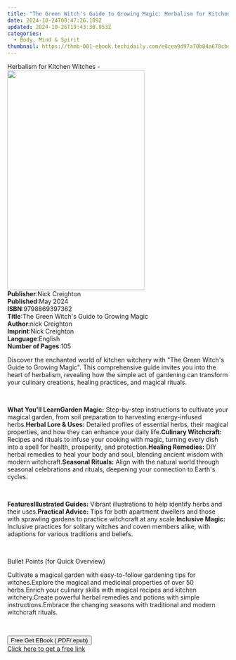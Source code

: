 ```yaml
---
title: "The Green Witch's Guide to Growing Magic: Herbalism for Kitchen Witches - Unlock the Secrets of Nature to Enrich Your Culinary and Magical Practices | Free Book"
date: 2024-10-24T00:47:26.109Z
updated: 2024-10-26T19:43:30.953Z
categories:
  - Body, Mind & Spirit
thumbnail: https://thmb-001-ebook.techidaily.com/e0cea9d97a70b84a678cbe2ad803f60182ecb73b2b346629aaefc16a5400e36a.jpg
---
```

<main id="book-container">
  <div class="flex flex-col">
    <div class="book-brief flex-1 py-6 px-4 sm:p-6 md:py-10 md:px-8">
      <!-- brief-->
      <div class="book-brief-main">Herbalism for Kitchen Witches -</div>
    </div>
    <div
      class="book-meta-info flex-1 grid gap-4 col-start-1 col-end-3 row-start-1 sm:mb-6 sm:grid-cols-4 lg:gap-6 lg:col-start-2 lg:row-end-6 lg:row-span-6 lg:mb-0"
    >
      <div
        class="book-meta-info-left place-content-center mt-4 p-4 text-sm leading-6 col-start-2 col-span-2 dark:text-slate-400"
      >
        <img
          class="w-full h-500 object-cover rounded-lg sm:h-255 sm:col-span-2 lg:col-span-full"
          src="https://img-001-ebook.techidaily.com/e3a7d9b0ebe75375e01308a5a8aecb5d77595e59843e5d9cafe76a456e0feb7e.jpg"
          alt=""
          width="312"
          height="500"
        />
      </div>
      <div
        class="book-meta-info-right mt-2 col-start-1 row-start-2 col-span-3 self-center"
      >
        <!-- meta data  -->
        <div class="flex flex-col px-4 md:px-8">
          <div class="flex-1">
            <strong>Publisher</strong>:<span class="px-2">Nick Creighton</span>
          </div>
          <div class="flex-1">
            <strong>Published</strong>:<span class="px-2">May 2024</span>
          </div>
          <div class="flex-1">
            <strong>ISBN</strong>:<span class="px-2">9798869397362</span>
          </div>
          <div class="flex-1">
            <strong>Title</strong>:<span class="px-2"
              >The Green Witch&#39;s Guide to Growing Magic</span
            >
          </div>
          <div class="flex-1">
            <strong>Author</strong>:<span class="px-2">nick Creighton</span>
          </div>
          <div class="flex-1">
            <strong>Imprint</strong>:<span class="px-2">Nick Creighton</span>
          </div>
          <div class="flex-1">
            <strong>Language</strong>:<span class="px-2">English</span>
          </div>
          <div class="flex-1">
            <strong>Number of Pages</strong>:<span class="px-2">105</span>
          </div>
        </div>
      </div>
    </div>
    <div class="book-description flex-1 py-6 px-4 sm:p-6 md:py-10 md:px-8">
      <div class="book-description-main">
        <div accordion-content="" id="description">
          <p>
            Discover the enchanted world of kitchen witchery with "The Green
            Witch's Guide to Growing Magic". This comprehensive guide invites
            you into the heart of herbalism, revealing how the simple act of
            gardening can transform your culinary creations, healing practices,
            and magical rituals.
          </p>
          <p><br /></p>
          <strong>What You'll Learn</strong
          ><span contenteditable="false" class="ql-ui"></span
          ><strong>Garden Magic:</strong> Step-by-step instructions to cultivate
          your magical garden, from soil preparation to harvesting
          energy-infused herbs.<span
            contenteditable="false"
            class="ql-ui"
          ></span
          ><strong>Herbal Lore &amp; Uses:</strong> Detailed profiles of
          essential herbs, their magical properties, and how they can enhance
          your daily life.<span contenteditable="false" class="ql-ui"></span
          ><strong>Culinary Witchcraft:</strong> Recipes and rituals to infuse
          your cooking with magic, turning every dish into a spell for health,
          prosperity, and protection.<span
            contenteditable="false"
            class="ql-ui"
          ></span
          ><strong>Healing Remedies:</strong> DIY herbal remedies to heal your
          body and soul, blending ancient wisdom with modern witchcraft.<span
            contenteditable="false"
            class="ql-ui"
          ></span
          ><strong>Seasonal Rituals:</strong> Align with the natural world
          through seasonal celebrations and rituals, deepening your connection
          to Earth's cycles.
          <p><br /></p>
          <strong>Features</strong
          ><span contenteditable="false" class="ql-ui"></span
          ><strong>Illustrated Guides:</strong> Vibrant illustrations to help
          identify herbs and their uses.<span
            contenteditable="false"
            class="ql-ui"
          ></span
          ><strong>Practical Advice:</strong> Tips for both apartment dwellers
          and those with sprawling gardens to practice witchcraft at any
          scale.<span contenteditable="false" class="ql-ui"></span
          ><strong>Inclusive Magic:</strong> Inclusive practices for solitary
          witches and coven members alike, with adaptions for various traditions
          and beliefs.
          <p><br /></p>
          <p>Bullet Points (for Quick Overview)</p>
          <span contenteditable="false" class="ql-ui"></span>Cultivate a magical
          garden with easy-to-follow gardening tips for witches.<span
            contenteditable="false"
            class="ql-ui"
          ></span
          >Explore the magical and medicinal properties of over 50 herbs.<span
            contenteditable="false"
            class="ql-ui"
          ></span
          >Enrich your culinary skills with magical recipes and kitchen
          witchery.<span contenteditable="false" class="ql-ui"></span>Create
          powerful herbal remedies and potions with simple instructions.<span
            contenteditable="false"
            class="ql-ui"
          ></span
          >Embrace the changing seasons with traditional and modern witchcraft
          rituals.
          <p><br /></p>
        </div>
        <div class="accordion-fader"></div>
      </div>
    </div>
    <div class="book-excerpts flex-1 py-6 px-4 sm:p-6 md:py-10 md:px-8"></div>
    <div
      class="book-about-author flex-1 py-6 px-4 sm:p-6 md:py-10 md:px-8"
    ></div>
    <div class="book-free-get flex-1 py-6 px-4 sm:p-6 md:py-10 md:px-8">
      <button
        id="btn-free-get"
        class="bg-blue-500 hover:bg-blue-700 text-white font-bold py-2 px-4 rounded"
      >
        Free Get EBook (.PDF/.epub)
      </button>
      <div id="countdown-display" class="px-2 text-lg mt-2"></div>
      <a
        id="free-link"
        class="hidden bg-blue-500 hover:bg-blue-700 text-white font-bold py-2 px-4 rounded"
        href="https://www.ebooks.com/en-us/book/211359643/the-green-witch-s-guide-to-growing-magic-herbalism-for-kitchen-witches-unlock-the-secrets-of-nature-to-enrich-your-culinary-and-magical-practices/nick-creighton/"
        target="_blank"
        >Click here to get a free link</a
      >
    </div>
    <script>
      let countdownTime = 0;
      let countdownInterval = null;
      document
        .getElementById('btn-free-get')
        .addEventListener('click', startCountdown);
      function startCountdown() {
        countdownTime = new Date().getTime() + 60000 * 3;
        countdownInterval = setInterval(updateCountdown, 1000);
        document.getElementById('btn-free-get').disabled = true;
        document
          .getElementById('btn-free-get')
          .classList.add('bg-gray-500', 'cursor-not-allowed');
      }
      function updateCountdown() {
        let currentTime = new Date().getTime();
        let timeLeft = countdownTime - currentTime;
        let secondsLeft = Math.floor(timeLeft / 1000);
        document.getElementById('countdown-display').innerHTML =
          `Remaining time: ${secondsLeft} seconds.`;
        if (secondsLeft <= 0) {
          clearInterval(countdownInterval);
          document.getElementById('btn-free-get').classList.add('hidden');
          document.getElementById('free-link').classList.remove('hidden');
          document.getElementById('countdown-display').innerHTML = '';
        }
      }
    </script>
  </div>
</main>

<ins class="adsbygoogle"
      style="display:block"
      data-ad-client="ca-pub-7571918770474297"
      data-ad-slot="8358498916"
      data-ad-format="auto"
      data-full-width-responsive="true"></ins>
    
